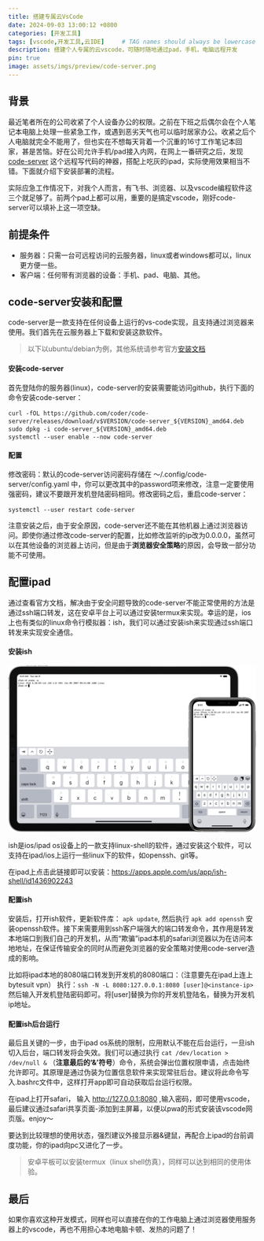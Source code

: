 ```yaml
---
title: 搭建专属云VsCode
date: 2024-09-03 13:00:12 +0800
categories: [开发工具]
tags: [vscode,开发工具,云IDE]     # TAG names should always be lowercase
description: 搭建个人专属的云vscode，可随时随地通过pad，手机，电脑远程开发
pin: true
image: assets/imgs/preview/code-server.png
---
```


## 背景

最近笔者所在的公司收紧了个人设备办公的权限。之前在下班之后偶尔会在个人笔记本电脑上处理一些紧急工作，或遇到恶劣天气也可以临时居家办公。收紧之后个人电脑就完全不能用了，但也实在不想每天背着一个沉重的16寸工作笔记本回家，甚是苦恼。好在公司允许手机/pad接入内网，在网上一番研究之后，发现 [code-server](https://github.com/coder/code-server) 这个远程写代码的神器，搭配上吃灰的ipad，实际使用效果相当不错。下面就介绍下安装部署的流程。

实际应急工作情况下，对我个人而言，有飞书、浏览器、以及vscode编程软件这三个就足够了。前两个pad上都可以用，重要的是搞定vscode，刚好code-server可以填补上这一项空缺。

## 前提条件

- 服务器：只需一台可远程访问的云服务器，linux或者windows都可以，linux更方便一些。
- 客户端：任何带有浏览器的设备：手机、pad、电脑、其他。

## code-server安装和配置

code-server是一款支持在任何设备上运行的vs-code实现，且支持通过浏览器来使用。我们首先在云服务器上下载和安装这款软件。

> 以下以ubuntu/debian为例，其他系统请参考官方[安装文档](https://coder.com/docs/code-server/install#debian-ubuntu)

#### 安装code-server

首先登陆你的服务器(linux)，code-server的安装需要能访问github，执行下面的命令安装code-server：
```shell
curl -fOL https://github.com/coder/code-server/releases/download/v$VERSION/code-server_${VERSION}_amd64.deb
sudo dpkg -i code-server_${VERSION}_amd64.deb
systemctl --user enable --now code-server
```

#### 配置
修改密码：默认的code-server访问密码存储在 ～/.config/code-server/config.yaml 中，你可以更改其中的password项来修改，注意一定要使用强密码，建议不要跟开发机登陆密码相同。修改密码之后，重启code-server：
```shell
systemctl --user restart code-server
```
注意安装之后，由于安全原因，code-server还不能在其他机器上通过浏览器访问。即使你通过修改code-server的配置，比如修改监听的ip改为0.0.0.0，虽然可以在其他设备的浏览器上访问，但是由于**浏览器安全策略**的原因，会导致一部分功能不可使用。

## 配置ipad

通过查看官方文档，解决由于安全问题导致的code-server不能正常使用的方法是通过ssh端口转发，这在安卓平台上可以通过安装termux来实现。幸运的是，ios上也有类似的linux命令行模拟器：ish，我们可以通过安装ish来实现通过ssh端口转发来实现安全通信。

#### 安装ish

![ish](assets/imgs/ish.PNG)

ish是ios/ipad os设备上的一款支持linux-shell的软件，通过安装这个软件，可以支持在ipad/ios上运行一些linux下的软件，如openssh、git等。

在ipad上点击此链接即可以安装：<https://apps.apple.com/us/app/ish-shell/id1436902243>

#### 配置ish

安装后，打开ish软件，更新软件库： `apk update`, 然后执行 `apk add openssh` 安装openssh软件。接下来需要用到ssh客户端强大的端口转发命令，其作用是转发本地端口到我们自己的开发机，从而“欺骗”ipad本机的safari浏览器以为在访问本地地址，在保证传输安全的同时从而避免浏览器的安全策略对使用code-server造成的影响。

比如将ipad本地的8080端口转发到开发机的8080端口：（注意要先在ipad上连上bytesuit vpn）
执行：`ssh -N -L 8080:127.0.0.1:8080 [user]@<instance-ip>` 然后输入开发机登陆密码即可。将[user]替换为你的开发机登陆名，<instance-ip>替换为开发机ip地址。

#### 配置ish后台运行

最后且关键的一步，由于ipad os系统的限制，应用默认不能在后台运行，一旦ish切入后台，端口转发将会失效。我们可以通过执行 `cat /dev/location > /dev/null &` （**注意最后的‘&’符号**）命令，系统会弹出位置权限申请，点击始终允许即可。其原理是通过伪装为位置信息软件来实现常驻后台。建议将此命令写入.bashrc文件中，这样打开app即可自动获取后台运行权限。

在ipad上打开safari， 输入 <http://127.0.0.1:8080>  ,输入密码，即可使用vscode，最后建议通过safari共享页面-添加到主屏幕，以便以pwa的形式安装该vscode网页版。enjoy～

要达到比较理想的使用状态，强烈建议外接显示器&键鼠，再配合上ipad的台前调度功能，你的ipad向pc又进化了一步。

> 安卓平板可以安装termux（linux shell仿真），同样可以达到相同的使用体验。

## 最后
如果你喜欢这种开发模式，同样也可以直接在你的工作电脑上通过浏览器使用服务器上的vscode，再也不用担心本地电脑卡顿、发热的问题了！